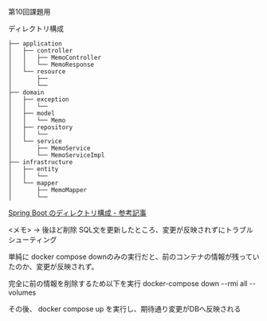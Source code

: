 第10回課題用

ディレクトリ構成
```
├── application
│   ├── controller
│   │   ├── MemoController
│   │   └── MemoResponse
│   └── resource
│       ├──  
│       └── 
├── domain
│   ├── exception
│   │   └── 
│   ├── model
│   │   └── Memo
│   ├── repository
│   │   └── 
│   └── service
│       ├── MemoService
│       └── MemoServiceImpl
├── infrastructure
│   ├── entity
│   │   └── 
│   └── mapper
│       ├── MemoMapper
│       └── 
```

[Spring Boot のディレクトリ構成 - 参考記事](https://qiita.com/YutaKase6/items/7d88fa23f81366905270)


<メモ> 
→ 後ほど削除
SQL文を更新したところ、変更が反映されずにトラブルシューティング

単純に
docker compose downのみの実行だと、前のコンテナの情報が残っていたのか、変更が反映されず。

完全に前の情報を削除するため以下を実行
docker-compose down --rmi all --volumes

その後、
docker compose up を実行し、期待通り変更がDBへ反映される


